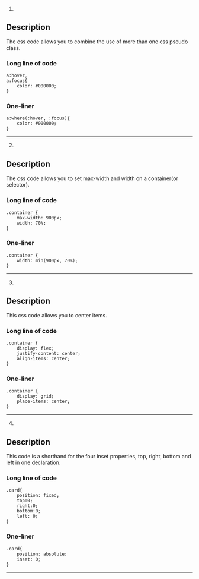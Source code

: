 1.

## Description

The css code allows you to combine the use of more than one css pseudo class.

### Long line of code

```
a:hover,
a:focus{
    color: #000000;
}
```

### One-liner

```
a:where(:hover, :focus){
    color: #000000;
}
```

---

2.

## Description

The css code allows you to set max-width and width on a container(or selector).

### Long line of code

```
.container {
    max-width: 900px;
    width: 70%;
}
```

### One-liner

```
.container {
    width: min(900px, 70%);
}
```

---

3.

## Description

This css code allows you to center items.

### Long line of code

```
.container {
    display: flex;
    justify-content: center;
    align-items: center;
}
```

### One-liner

```
.container {
    display: grid;
    place-items: center;
}
```

---

4.

## Description

This code is a shorthand for the four inset properties, top, right, bottom and left in one declaration.

### Long line of code

```
.card{
    position: fixed;
    top:0;
    right:0;
    bottom:0;
    left: 0;
}
```

### One-liner

```
.card{
    position: absolute;
    inset: 0;
}
```

---
